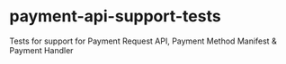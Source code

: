 # payment-api-support-tests
Tests for support for Payment Request API, Payment Method Manifest &amp; Payment Handler
